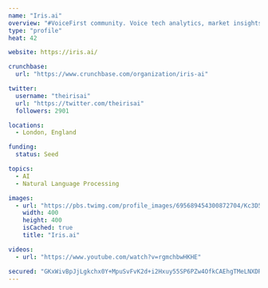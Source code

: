 ```yaml
---
name: "Iris.ai"
overview: "#VoiceFirst community. Voice tech analytics, market insights, and business uses. Powered by Just AI Curated stories on #Conversational AI – https://t.co/qXS4CRgikG"
type: "profile"
heat: 42

website: https://iris.ai/

crunchbase:
  url: "https://www.crunchbase.com/organization/iris-ai"

twitter:
  username: "theirisai"
  url: "https://twitter.com/theirisai"
  followers: 2901

locations:
  - London, England

funding:
  status: Seed

topics:
  - AI
  - Natural Language Processing

images:
  - url: "https://pbs.twimg.com/profile_images/695689454300872704/Kc3D5Y6I_400x400.jpg"
    width: 400
    height: 400
    isCached: true
    title: "Iris.ai"

videos:
  - url: "https://www.youtube.com/watch?v=rgmchbwHKHE"

secured: "GKxWivBpJjLgkchx0Y+MpuSvFvK2d+i2Hxuy55SP6PZw4OfkCAEhgTMeLNXDRP7ikmTDIqMT20DyKod8QBJ5JQMtz59NO4kpRGfwq/j3yW0PSHjBQovVDW85yCKpwnyivQ33nwf50pJgAS6oqYejRFxNhNTFbS979e+IlAvHQeJdGIHv8EVziqvFZekvxv3tSPxMiFFbMow7z6YNwd3PWnz7XgbI91rrRn4H1LEnqOZ9sNiV1mChq/5gw0aYJhLCCzt+958lhp3EydebMfqCamaucE8YYkkwZHO0e/1P+iskwdt+H7RkcKY3fg7gfxIA8p+ZAVKYQzNdd1WCIKLMkeaOp7vYOgFBlUJautMVvbOoP1ciJlJSbg6sx2666Ye5TC8/iv1XoOd+GLTAw2Pdr3+0zVJJX1cowvZbJa5UfgA=;d8c7GxDrakEjFvSZQryTDw=="
---
```


